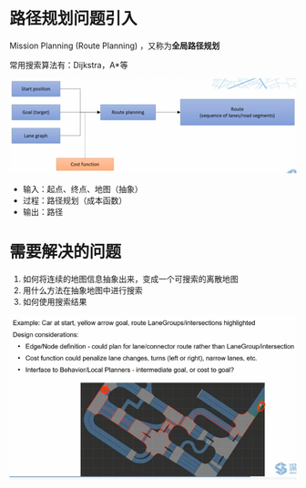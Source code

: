 # 路径规划问题引入

Mission Planning (Route Planning) ，又称为**全局路径规划**

常用搜索算法有：Dijkstra，A*等

![image-20240201155113657](../../imgs/image-20240201155113657.png)

- 输入：起点、终点、地图（抽象）
- 过程：路径规划（成本函数）
- 输出：路径



# 需要解决的问题

1. 如何将连续的地图信息抽象出来，变成一个可搜索的离散地图
2. 用什么方法在抽象地图中进行搜索
3. 如何使用搜索结果



![image-20240201160920074](../../imgs/image-20240201160920074.png)

